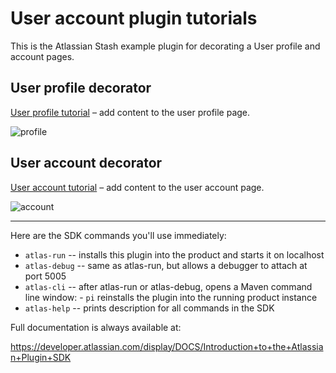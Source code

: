 # User account plugin tutorials

This is the Atlassian Stash example plugin for decorating a User profile and account pages.

## User profile decorator

[User profile tutorial](https://developer.atlassian.com/stash/docs/latest/tutorials-and-examples/decorating-the-user-profile.html) – add content to the user profile page.

![profile](http://monosnap.com/image/UgHGsxIqvla4qAk0QjH0mk4yW.png)

## User account decorator

[User account tutorial](https://developer.atlassian.com/stash/docs/latest/tutorials-and-examples/decorating-the-user-account.html) – add content to the user account page.

![account](http://monosnap.com/image/3H2wXG7QHSr39FpnFbDpwnS8A.png)


----

Here are the SDK commands you'll use immediately:

* `atlas-run`   -- installs this plugin into the product and starts it on localhost
* `atlas-debug` -- same as atlas-run, but allows a debugger to attach at port 5005
* `atlas-cli`   -- after atlas-run or atlas-debug, opens a Maven command line window:
                 - `pi` reinstalls the plugin into the running product instance
* `atlas-help`  -- prints description for all commands in the SDK

Full documentation is always available at:

https://developer.atlassian.com/display/DOCS/Introduction+to+the+Atlassian+Plugin+SDK
